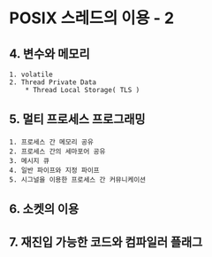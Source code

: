 # POSIX 스레드의 이용 - 2

## 4. 변수와 메모리
	1. volatile
	2. Thread Private Data
		* Thread Local Storage( TLS )

## 5. 멀티 프로세스 프로그래밍
	1. 프로세스 간 메모리 공유
	2. 프로세스 간의 세마포어 공유
	3. 메시지 큐
	4. 일반 파이프와 지정 파이프
	5. 시그널을 이용한 프로세스 간 커뮤니케이션

## 6. 소켓의 이용

## 7. 재진입 가능한 코드와 컴파일러 플래그
	 
